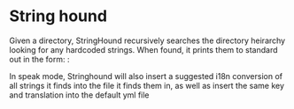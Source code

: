 # String hound

Given a directory, StringHound recursively searches the directory
heirarchy looking for any hardcoded strings.  When found, it prints them
to standard out in the form:
<filename>: <line>    <string value>

In speak mode, Stringhound will also insert a suggested i18n conversion of
all strings it finds into the file it finds them in, as well as
insert the same key and translation into the default yml file

